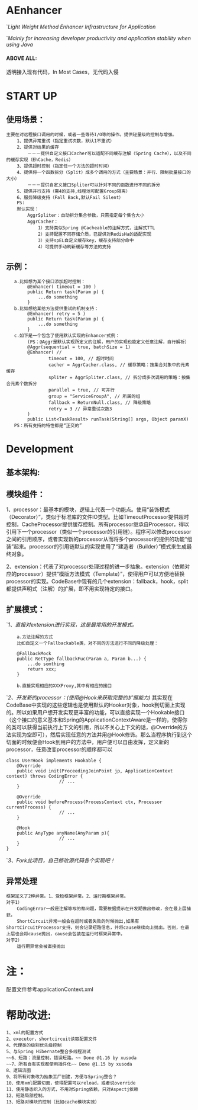 # AEnhancer

`*Light Weight Method Enhancer Infrastructure for Application*

`*Mainly for increasing developer productivity and application stability when using Java*

#### ABOVE ALL:
透明接入现有代码，In Most Cases，无代码入侵

# START UP
## 使用场景：
```
主要在对远程接口调用的时候，或者一些等待I/O等的操作。提供轻量级的控制与增强。
	1、提供异常重试（指定重试次数，默认1不重试）
	2、提供对结果的缓存
		－－－提供自定义接口Cacher可以适配不同缓存注解（Spring Cache），以及不同的缓存实现（EhCache，Redis）
	3、提供超时控制（指定任一个方法的超时时间）
	4、提供将一个函数拆分（Split）成多个调用的方式（主要场景：并行、限制批量接口的大小）
		－－－提供自定义接口Spliter可以针对不同的函数进行不同的拆分
	5、提供并行支持（需4的支持,线程池可配置Group隔离）
	6、服务降级支持（Fall Back,默认Fail Silent）
	PS:
	默认实现：
		AggrSpliter：自动拆分集合参数，只需指定每个集合大小
		AggrCacher：
			1）支持类似Spring @Cacheable的注解方式，注解式TTL
    		2）支持配置不同存储介质，已提供对RedisHa的适配实现
    		3）支持spEL自定义缓存key，缓存支持部分命中
			4）可提供手动刷新缓存等方法的支持
```

## 示例：

```
   a.比如想为某个接口添加超时控制：
		@Enhancer( timeout = 100 )
		public Return task(Param p) {
			...do something
		}
   b.比如想给某给方法提供重试的机制支持：
		@Enhancer( retry = 5 )
		public Return task(Param p) {
			...do something
		}
   c.如下是一个包含了使用默认实现的Enhancer式例：
		(PS：@Aggr是默认实现所定义的注解，用户的实现也能定义任意注解，自行解析）
		@Aggr(sequential = true, batchSize = 1)
    	@Enhancer( //
        	    timeout = 100, // 超时时间
           		cacher = AggrCacher.class, // 缓存策略：按集合对象中的元素缓存
            	spliter = AggrSpliter.class, // 拆分成多次调用的策略：按集合元素个数拆分
            	parallel = true, // 可并行
            	group = "ServiceGroupA", // 所属的组
            	fallback = ReturnNull.class, // 降级策略
            	retry = 3 // 异常重试次数3
    	)
    	public List<TaskResult> runTask(String[] args, Object paramX)
   PS：所有支持的特性都是“正交的”
```

# Development
##	基本架构:

##	模块组件：
   1、processor：最基本的模块，逻辑上代表一个功能点。使用“装饰模式（Decorator）”，类似于标准库的文件IO类型。比如TimeoutProcessor提供超时控制，CacheProcessor提供缓存控制。所有processor继承自Processor，得以引用下一个processor（类似一个processor的引用链）。程序可以修改processor之间的引用顺序，或者实现新的processor从而将多个processor的提供的功能“组装”起来。processor的引用链默认的实现使用了“建造者（Builder）”模式来生成最终对象。

   2、extension：代表了对processor处理过程的进一步抽象。extension（依赖对应的processor）提供“模版方法模式（Template）”，使得用户可以方便地替换processor的实现。CodeBase中现有的几个extension：fallback，hook，split都提供声明式（注解）的扩展，即不用实现特定的接口。

	
## 扩展模式：
   `*1、直接对extension进行实现，这是最常用的开发模式。*
		
		a.方法注解的方式
		比如自定义一个Fallbackable类，对不同的方法进行不同的降级处理：
		
    	@FallbackMock
		public RetType fallbackFuc(Param a, Param b...) {
			...do somthing 
    	    return xxx;
		}
   		
		b.直接实现相应的XXXProxy,其中有相应的接口
   
   `*2、开发新的processor：(使用@Hook来获取完整的扩展能力)*
   其实现在CodeBase中实现的这些逻辑也是使用默认的Hooker对象，hook到切面上实现的。所以如果用户想开发实现更丰富的功能，可以直接实现一个Hookable接口（这个接口的意义基本和Spring的ApplicationContextAware是一样的，使得你的类可以获得当前执行上下文的引用，所以不关心上下文的话，@Override的方法实现为空即可），然后实现任意的方法并用@Hook修饰。那么当程序执行到这个切面的时候便会Hook到用户的方法中，用户便可以自由发挥，定义新的processor，任意改变processor的顺序都可以

	class UserHook implements Hookable {
		@Override
		public void init(ProceedingJoinPoint jp, ApplicationContext context) throws CodingError {
						// ...
		}
                   
		@Override
		public void beforeProcess(ProcessContext ctx, Processor currentProcess) {
						// ...
		}
                    
		@Hook
		public AnyType anyName(AnyParam p){
                     	// ...
		}
	}
	
   `*3、Fork此项目，自己修改源代码各个实现吧！*

## 异常处理
	框架定义了2种异常。1、受检框架异常。2、运行期框架异常。
	对于1）
		CodingError一般是注解等写的都问题，需要根据提示在开发期做出修改，会在最上层捕获。
		ShortCircuit异常一般会在超时或者失败的时候抛出,如果有ShortCircuitProcessor支持，则会记录短路信息，并将cause继续向上抛出。否则，在最上层也会将cause抛出，cause会包装在运行时框架异常中。
	对于2）
		运行期异常会被直接抛出
		
# 注：
配置文件参考applicationContext.xml

# 帮助改进:
``` 
1、xml的配置方式
2、executor，shortcircuit读取配置文件
4、代理类的级别优先级控制
5、与Spring Hibernate整合多线程测试
~~6、短路：流量控制，错误短路。~~ Done @1.16 by xusoda
~~7、所有自有实现都使用插件化~~ Done @1.15 by xusoda
8、逻辑流图
9、将所有对象改为抽象工厂创建，方便与Spring整合？
10、使用xml配置切面，使得配置可以reload，或者说override
11、使用静态织入的方式，不用对Spring依赖，只对Aspectj依赖
12、短路局部控制。
13、短路对模块的控制（比如cache模块实效）
```


